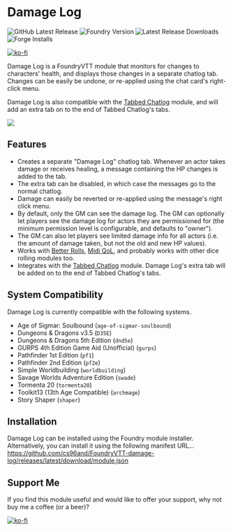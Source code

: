  # Damage Log

![GitHub Latest Release](https://img.shields.io/github/release/cs96and/FoundryVTT-damage-log?style=for-the-badge)
![Foundry Version](https://img.shields.io/badge/dynamic/json?label=Foundry%20Version&prefix=v&query=%24.compatibleCoreVersion&url=https%3A%2F%2Fraw.githubusercontent.com%2Fcs96and%2FFoundryVTT-damage-log%2Fmaster%2Fmodule.json&style=for-the-badge)
![Latest Release Downloads](https://img.shields.io/github/downloads/cs96and/FoundryVTT-damage-log/latest/total?style=for-the-badge)
![Forge Installs](https://img.shields.io/badge/dynamic/json?label=Forge%20Installs&query=package.installs&suffix=%25&url=https%3A%2F%2Fforge-vtt.com%2Fapi%2Fbazaar%2Fpackage%2Fdamage-log&colorB=4aa94a&style=for-the-badge)

[![ko-fi](https://ko-fi.com/img/githubbutton_sm.svg)](https://ko-fi.com/C0C057N35)

Damage Log is a FoundryVTT module that monitors for changes to characters' health, and displays those changes in a separate chatlog tab.  Changes can be easily be undone, or re-applied using the chat card's right-click menu.

Damage Log is also compatible with the [Tabbed Chatlog](https://github.com/cswendrowski/FoundryVTT-Tabbed-Chatlog) module, and will add an extra tab on to the end of Tabbed Chatlog's tabs.

![](images/damage-log.gif)

## Features
* Creates a separate "Damage Log" chatlog tab.  Whenever an actor takes damage or receives healing, a message containing the HP changes is added to the tab.
* The extra tab can be disabled, in which case the messages go to the normal chatlog.
* Damage can easily be reverted or re-applied using the message's right click menu.
* By default, only the GM can see the damage log.  The GM can optionally let players see the damage log for actors they are permissioned for (the minimum permission level is configurable, and defaults to "owner").
* The GM can also let players see limited damage info for all actors (i.e. the amount of damage taken, but not the old and new HP values).
* Works with [Better Rolls](https://foundryvtt.com/packages/betterrolls5e), [Midi QoL](https://foundryvtt.com/packages/midi-qol/), and probably works with other dice rolling modules too.
* Integrates with the [Tabbed Chatlog](https://github.com/cswendrowski/FoundryVTT-Tabbed-Chatlog) module.  Damage Log's extra tab will be added on to the end of Tabbed Chatlog's tabs.

## System Compatibility
Damage Log is currently compatible with the following systems.
* Age of Sigmar: Soulbound (`age-of-sigmar-soulbound`)
* Dungeons & Dragons v3.5 (`D35E`)
* Dungeons & Dragons 5th Edition (`dnd5e`)
* GURPS 4th Edition Game Aid (Unofficial) (`gurps`)
* Pathfinder 1st Edition (`pf1`)
* Pathfinder 2nd Edition (`pf2e`)
* Simple Worldbuilding (`worldbuilding`)
* Savage Worlds Adventure Edition (`swade`)
* Tormenta 20 (`tormenta20`)
* Toolkit13 (13th Age Compatible) (`archmage`)
* Story Shaper (`shaper`)

## Installation
Damage Log can be installed using the Foundry module installer.  Alternatively, you can install it using the following manifest URL...<br>
https://github.com/cs96and/FoundryVTT-damage-log/releases/latest/download/module.json

## Support Me
If you find this module useful and would like to offer your support, why not buy me a coffee (or a beer)?

[![ko-fi](https://ko-fi.com/img/githubbutton_sm.svg)](https://ko-fi.com/C0C057N35)
